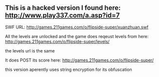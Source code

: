 ## This is a hacked version I found here: http://www.play337.com/a.asp?id=7
SWF URL: http://games.211games.com/o/flipside-super/xuanzhuan.swf

All the levels are unlocked and the game does reqeust levels from here: http://games.211games.com/o/flipside-super/levels/

the levels url is the same

It does POST its score here: http://games.211games.com/o/flipside-super/

this version aperently uses string encryption for its obfuscation
